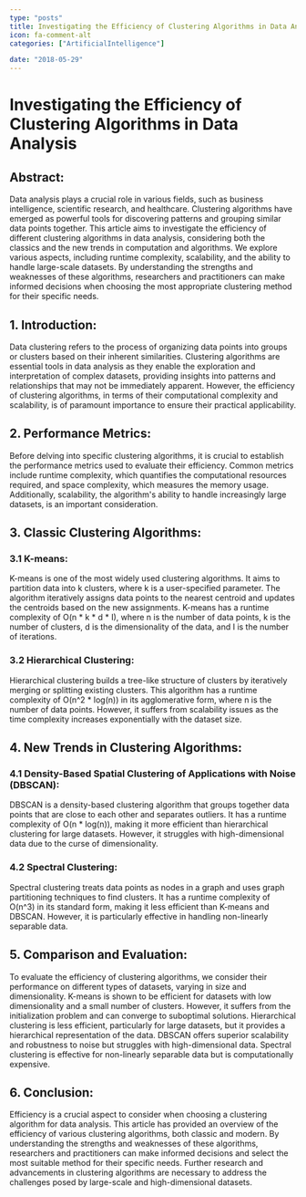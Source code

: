```yaml
---
type: "posts"
title: Investigating the Efficiency of Clustering Algorithms in Data Analysis
icon: fa-comment-alt
categories: ["ArtificialIntelligence"]

date: "2018-05-29"
---
```




# Investigating the Efficiency of Clustering Algorithms in Data Analysis

## Abstract:
Data analysis plays a crucial role in various fields, such as business intelligence, scientific research, and healthcare. Clustering algorithms have emerged as powerful tools for discovering patterns and grouping similar data points together. This article aims to investigate the efficiency of different clustering algorithms in data analysis, considering both the classics and the new trends in computation and algorithms. We explore various aspects, including runtime complexity, scalability, and the ability to handle large-scale datasets. By understanding the strengths and weaknesses of these algorithms, researchers and practitioners can make informed decisions when choosing the most appropriate clustering method for their specific needs.

## 1. Introduction:
Data clustering refers to the process of organizing data points into groups or clusters based on their inherent similarities. Clustering algorithms are essential tools in data analysis as they enable the exploration and interpretation of complex datasets, providing insights into patterns and relationships that may not be immediately apparent. However, the efficiency of clustering algorithms, in terms of their computational complexity and scalability, is of paramount importance to ensure their practical applicability.

## 2. Performance Metrics:
Before delving into specific clustering algorithms, it is crucial to establish the performance metrics used to evaluate their efficiency. Common metrics include runtime complexity, which quantifies the computational resources required, and space complexity, which measures the memory usage. Additionally, scalability, the algorithm's ability to handle increasingly large datasets, is an important consideration.

## 3. Classic Clustering Algorithms:
### 3.1 K-means:
K-means is one of the most widely used clustering algorithms. It aims to partition data into k clusters, where k is a user-specified parameter. The algorithm iteratively assigns data points to the nearest centroid and updates the centroids based on the new assignments. K-means has a runtime complexity of O(n * k * d * I), where n is the number of data points, k is the number of clusters, d is the dimensionality of the data, and I is the number of iterations.

### 3.2 Hierarchical Clustering:
Hierarchical clustering builds a tree-like structure of clusters by iteratively merging or splitting existing clusters. This algorithm has a runtime complexity of O(n^2 * log(n)) in its agglomerative form, where n is the number of data points. However, it suffers from scalability issues as the time complexity increases exponentially with the dataset size.

## 4. New Trends in Clustering Algorithms:
### 4.1 Density-Based Spatial Clustering of Applications with Noise (DBSCAN):
DBSCAN is a density-based clustering algorithm that groups together data points that are close to each other and separates outliers. It has a runtime complexity of O(n * log(n)), making it more efficient than hierarchical clustering for large datasets. However, it struggles with high-dimensional data due to the curse of dimensionality.

### 4.2 Spectral Clustering:
Spectral clustering treats data points as nodes in a graph and uses graph partitioning techniques to find clusters. It has a runtime complexity of O(n^3) in its standard form, making it less efficient than K-means and DBSCAN. However, it is particularly effective in handling non-linearly separable data.

## 5. Comparison and Evaluation:
To evaluate the efficiency of clustering algorithms, we consider their performance on different types of datasets, varying in size and dimensionality. K-means is shown to be efficient for datasets with low dimensionality and a small number of clusters. However, it suffers from the initialization problem and can converge to suboptimal solutions. Hierarchical clustering is less efficient, particularly for large datasets, but it provides a hierarchical representation of the data. DBSCAN offers superior scalability and robustness to noise but struggles with high-dimensional data. Spectral clustering is effective for non-linearly separable data but is computationally expensive.

## 6. Conclusion:
Efficiency is a crucial aspect to consider when choosing a clustering algorithm for data analysis. This article has provided an overview of the efficiency of various clustering algorithms, both classic and modern. By understanding the strengths and weaknesses of these algorithms, researchers and practitioners can make informed decisions and select the most suitable method for their specific needs. Further research and advancements in clustering algorithms are necessary to address the challenges posed by large-scale and high-dimensional datasets.